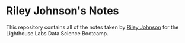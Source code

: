 # Riley Johnson's Notes
This repository contains all of the notes taken by [Riley Johnson](https://github.com/SaltyJoey) for the Lighthouse Labs Data Science Bootcamp.
